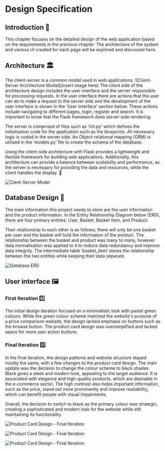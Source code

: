 # Design Specification

## Introduction 📝

This chapter focuses on the detailed design of the web application based on the requirements in the previous chapter. The architecture of the system and various UI created for each page will be explored and discussed here.

## Architecture 🏛️

The client-server is a common model used in web applications.
![Client-Server Architecture Model](insert image here)
The client side of the architecture design includes the user interface and the server responsible for processing requests. In the user interface there are actions that the user can do to make a request to the server side and the development of the user interface is shown in the ‘User Interface’ section below. These actions include navigating to different pages, login, register and search. It is important to know that the Flask framework does server-side rendering.

The server is comprised of files such as ‘init.py’ which defines the initialisation code for the application such as the blueprints. All necessary logic is coded in the server side. An Object-relational mapping (ORM) is utilised in the ‘models.py’ file to create the schema of the database.

Using the client-side architecture with Flask provides a lightweight and flexible framework for building web applications. Additionally, this architecture can provide a balance between scalability and performance, as the server is necessary for providing the data and resources, while the client handles the display. 🌟

![Cient-Server Model](Documentation/Design/Website%20Architecture.jpg)

## Database Design 💾

The main information this project needs to store are the user information and the product information. In the Entity Relationship Diagram below (ERD), there are four primary entities: User, Basket, Basket Item, and Product.

Their relationship to each other is as follows; there will only be one basket per user and the basket will hold the information of the product. The relationship between the basket and product was many to many, however data normalisation was applied to it to reduce data redundancy and improve data integrity. The intermediate table ‘basket_item’ stores the relationship between the two entities while keeping their data separate.

![Database ERD](Documentation/Design/Database%20ERD.jpg)

## User interface 🖼️

### First Iteration :one:

The initial design iteration focused on a minimalistic look with pastel green colours. While the green colour scheme matched the website's purpose of a price comparison website, the design lacked emphasis on buttons such as the browse button. The product card design was oversimplified and lacked space for more user action buttons.

### Final Iteration :three:

In the final iteration, the design patterns and website structure stayed mostly the same, with a few changes to the product card design. The main update was the decision to change the colour scheme to black shades. Black gives a sleek and modern look, appealing to the target audience. It is associated with elegance and high-quality products, which are desirable in the e-commerce sector. The high contrast also helps important information, such as the price, stand out more prominently and improve readability, which can benefit people with visual impairments.

Overall, the decision to switch to black as the primary colour was strategic, creating a sophisticated and modern look for the website while still maintaining its functionality.

![Product Card Design - Final Iteration](Documentation/Design/style_3/colours.jpg "Colour Palette")

![Product Card Design - Final Iteration](Documentation/Design/style_3/home.jpg "Home Design")

![Product Card Design - Final Iteration](Documentation/Design/style_3/phone.jpg "Mobile Design")
